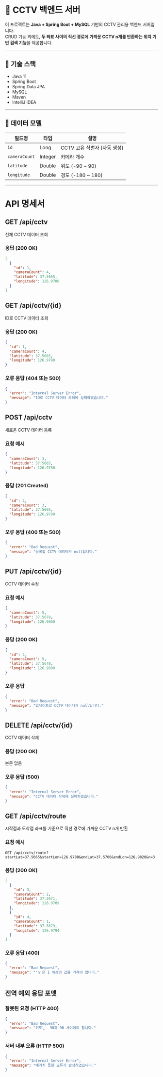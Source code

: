 # 📡 CCTV 백엔드 서버

이 프로젝트는 **Java + Spring Boot + MySQL** 기반의 CCTV 관리용 백엔드 서버입니다.  
CRUD 기능 외에도, **두 좌표 사이의 직선 경로에 가까운 CCTV n개를 반환하는 위치 기반 검색 기능**을 제공합니다.

---

## 🧰 기술 스택

- Java 11
- Spring Boot
- Spring Data JPA
- MySQL
- Maven
- IntelliJ IDEA

---

## 🧱 데이터 모델

| 필드명         | 타입     | 설명                        |
|----------------|----------|-----------------------------|
| `id`           | Long     | CCTV 고유 식별자 (자동 생성) |
| `cameraCount`  | Integer  | 카메라 개수                 |
| `latitude`     | Double   | 위도 (-90 ~ 90)             |
| `longitude`    | Double   | 경도 (-180 ~ 180)           |

---

# API 명세서

## GET /api/cctv
전체 CCTV 데이터 조회

### 응답 (200 OK)
```json
[
  {
    "id": 1,
    "cameraCount": 4,
    "latitude": 37.5665,
    "longitude": 126.9780
  }
]
```

## GET /api/cctv/{id}
ID로 CCTV 데이터 조회

### 응답 (200 OK)
```json
{
  "id": 1,
  "cameraCount": 4,
  "latitude": 37.5665,
  "longitude": 126.9780
}
```

### 오류 응답 (404 또는 500)
```json
{
  "error": "Internal Server Error",
  "message": "ID로 CCTV 데이터 조회에 실패하였습니다."
}
```

## POST /api/cctv
새로운 CCTV 데이터 등록

### 요청 예시
```json
{
  "cameraCount": 3,
  "latitude": 37.5665,
  "longitude": 126.9780
}
```

### 응답 (201 Created)
```json
{
  "id": 2,
  "cameraCount": 3,
  "latitude": 37.5665,
  "longitude": 126.9780
}
```

### 오류 응답 (400 또는 500)
```json
{
  "error": "Bad Request",
  "message": "등록할 CCTV 데이터가 null입니다."
}
```

## PUT /api/cctv/{id}
CCTV 데이터 수정

### 요청 예시
```json
{
  "cameraCount": 5,
  "latitude": 37.5678,
  "longitude": 126.9800
}
```

### 응답 (200 OK)
```json
{
  "id": 2,
  "cameraCount": 5,
  "latitude": 37.5678,
  "longitude": 126.9800
}
```

### 오류 응답
```json
{
  "error": "Bad Request",
  "message": "업데이트할 CCTV 데이터가 null입니다."
}
```

## DELETE /api/cctv/{id}
CCTV 데이터 삭제

### 응답 (200 OK)
본문 없음

### 오류 응답 (500)
```json
{
  "error": "Internal Server Error",
  "message": "CCTV 데이터 삭제에 실패하였습니다."
}
```

## GET /api/cctv/route
시작점과 도착점 좌표를 기준으로 직선 경로에 가까운 CCTV n개 반환

### 요청 예시
```
GET /api/cctv/route?startLat=37.5665&startLon=126.9780&endLat=37.5700&endLon=126.9820&n=3
```

### 응답 (200 OK)
```json
[
  {
    "id": 3,
    "cameraCount": 2,
    "latitude": 37.5671,
    "longitude": 126.9789
  },
  {
    "id": 4,
    "cameraCount": 1,
    "latitude": 37.5679,
    "longitude": 126.9794
  }
]
```

### 오류 응답 (400)
```json
{
  "error": "Bad Request",
  "message": "'n'은 1 이상의 값을 가져야 합니다."
}
```

## 전역 예외 응답 포맷

### 잘못된 요청 (HTTP 400)
```json
{
  "error": "Bad Request",
  "message": "위도는 -90과 90 사이여야 합니다."
}
```

### 서버 내부 오류 (HTTP 500)
```json
{
  "error": "Internal Server Error",
  "message": "예기치 못한 오류가 발생하였습니다."
}
```
